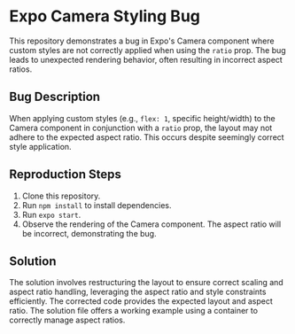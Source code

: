 # Expo Camera Styling Bug

This repository demonstrates a bug in Expo's Camera component where custom styles are not correctly applied when using the `ratio` prop.  The bug leads to unexpected rendering behavior, often resulting in incorrect aspect ratios.

## Bug Description

When applying custom styles (e.g., `flex: 1`, specific height/width) to the Camera component in conjunction with a `ratio` prop, the layout may not adhere to the expected aspect ratio. This occurs despite seemingly correct style application.

## Reproduction Steps

1. Clone this repository.
2. Run `npm install` to install dependencies.
3. Run `expo start`.
4. Observe the rendering of the Camera component. The aspect ratio will be incorrect, demonstrating the bug.

## Solution

The solution involves restructuring the layout to ensure correct scaling and aspect ratio handling, leveraging the aspect ratio and style constraints efficiently. The corrected code provides the expected layout and aspect ratio.  The solution file offers a working example using a container to correctly manage aspect ratios.